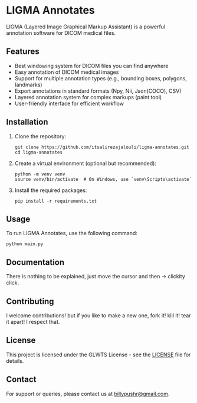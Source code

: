 # LIGMA Annotates

LIGMA (Layered Image Graphical Markup Assistant) is a powerful annotation software for DICOM medical files.

## Features

- Best windowing system for DICOM files you can find anywhere
- Easy annotation of DICOM medical images
- Support for multiple annotation types (e.g., bounding boxes, polygons, landmarks)
- Export annotations in standard formats (Npy, Nii, Json(COCO), CSV)
- Layered annotation system for complex markups (paint tool)
- User-friendly interface for efficient workflow

## Installation

1. Clone the repository:
   ```
   git clone https://github.com/itsalirezajalouli/ligma-annotates.git
   cd ligma-annotates
   ```

2. Create a virtual environment (optional but recommended):
   ```
   python -m venv venv
   source venv/bin/activate  # On Windows, use `venv\Scripts\activate`
   ```

3. Install the required packages:
   ```
   pip install -r requirements.txt
   ```

## Usage

To run LIGMA Annotates, use the following command:

```
python main.py
```

## Documentation

There is nothing to be explained, just move the cursor and then -> clickity click.

## Contributing

I welcome contributions! but if you like to make a new one, fork it! kill it! tear it apart! I respect that.

## License

This project is licensed under the GLWTS License - see the [LICENSE](LICENSE) file for details.

## Contact

For support or queries, please contact us at billypushr@gmail.com.


